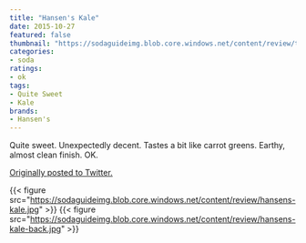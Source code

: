 ```yaml
---
title: "Hansen's Kale"
date: 2015-10-27
featured: false
thumbnail: "https://sodaguideimg.blob.core.windows.net/content/review/thumbs/hansens-kale.jpg"
categories:
- soda
ratings:
- ok
tags:
- Quite Sweet
- Kale
brands:
- Hansen's
---
```


Quite sweet. Unexpectedly decent. Tastes a bit like carrot greens. Earthy, almost clean finish. OK. 

[Originally posted to Twitter.](https://twitter.com/Cavorter/status/659084580473933829)

{{< figure src="https://sodaguideimg.blob.core.windows.net/content/review/hansens-kale.jpg" >}}
{{< figure src="https://sodaguideimg.blob.core.windows.net/content/review/hansens-kale-back.jpg" >}}
